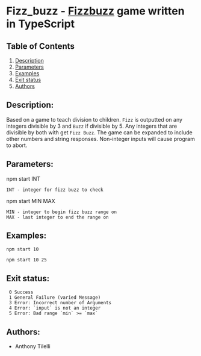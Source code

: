 # Fizz_buzz - [Fizzbuzz](https://en.wikipedia.org/wiki/Fizz_buzz) game written in TypeScript

## Table of Contents

1. [Description](#Description)
2. [Parameters](#Parameters)
3. [Examples](#Examples)
4. [Exit status](#Exit_status)
5. [Authors](#Authors)

## Description: <a name= "Description"></a>

Based on a game to teach division to children. `Fizz` is outputted on any integers divisible by 3 and `Buzz`
if divisible by 5. Any integers that are divisible by both with get `Fizz Buzz`. The game can be expanded to
include other numbers and string responses. Non-integer inputs will cause program to abort.

## Parameters: <a name="Parameters"></a>

npm start INT

    INT - integer for fizz buzz to check

npm start MIN MAX

    MIN - integer to begin fizz buzz range on
    MAX - last integer to end the range on

## Examples: <a name="Examples"></a>

`npm start 10`

`npm start 10 25`

## Exit status: <a name="Exit_status"></a>

     0 Success
     1 General Failure (varied Message)
     3 Error: Incorrect number of Arguments
     4 Error: `input` is not an integer
     5 Error: Bad range `min` >= `max`

## Authors: <a name="Authors"></a>

- Anthony Tilelli
